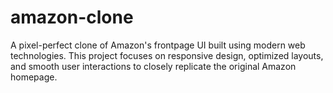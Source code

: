 # amazon-clone
A pixel-perfect clone of Amazon's frontpage UI built using modern web technologies. This project focuses on responsive design, optimized layouts, and smooth user interactions to closely replicate the original Amazon homepage.
